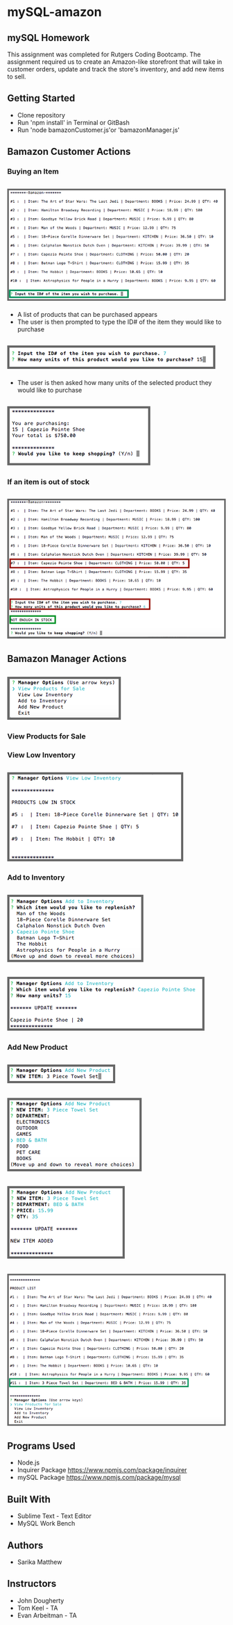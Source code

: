 # mySQL-amazon

## mySQL Homework

This assignment was completed for Rutgers Coding Bootcamp. 
The assignment required us to create an Amazon-like storefront that will take in customer orders, update and track the store's inventory, and add new items to sell. 

## Getting Started
  * Clone repository
  * Run 'npm install' in Terminal or GitBash
  * Run 'node bamazonCustomer.js'or 'bamazonManager.js'
 
## Bamazon Customer Actions
### Buying an Item

![Screen shot](./screenshots/Customer1.png)
---
 * A list of products that can be purchased appears
 * The user is then prompted to type the ID# of the item they would like to purchase  
     
![Screen shot2](./screenshots/Customer2.png)
---
 * The user is then asked how many units of the selected product they would like to purchase  

![Screen shot3](./screenshots/Customer3.png)
---


### If an item is out of stock
![Screen shot4](./screenshots/Customer4.png)
---

## Bamazon Manager Actions
![Screen shotM1](./screenshots/Manager1.png)
---
### View Products for Sale

### View Low Inventory
![Screen shotM2](./screenshots/Manager2.png)
---
### Add to Inventory
![Screen shotM3](./screenshots/Manager3.png)
---
![Screen shotM4](./screenshots/Manager4.png)
---
### Add New Product
![Screen shotM5](./screenshots/Manager5.png)
---
![Screen shotM6](./screenshots/Manager6.png)
---
![Screen shotM7](./screenshots/Manager7.png)
---
![Screen shotM8](./screenshots/Manager8.png)
---


## Programs Used
- Node.js
- Inquirer Package https://www.npmjs.com/package/inquirer
- mySQL Package https://www.npmjs.com/package/mysql

## Built With
- Sublime Text - Text Editor
- MySQL Work Bench

## Authors
- Sarika Matthew

## Instructors
- John Dougherty
- Tom Keel - TA
- Evan Arbeitman - TA
